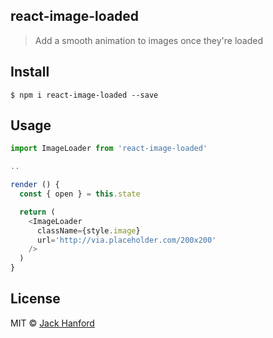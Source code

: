 ## react-image-loaded

> Add a smooth animation to images once they're loaded

<!-- <br /> -->

<!-- [Live demo!](https://build-sjqytwwjxj.now.sh) -->

## Install

```
$ npm i react-image-loaded --save
```


## Usage

```js
import ImageLoader from 'react-image-loaded'

..

render () {
  const { open } = this.state

  return (
    <ImageLoader
      className={style.image}
      url='http://via.placeholder.com/200x200'
    />
  )
}
```

## License

MIT © [Jack Hanford](http://jackhanford.com)
